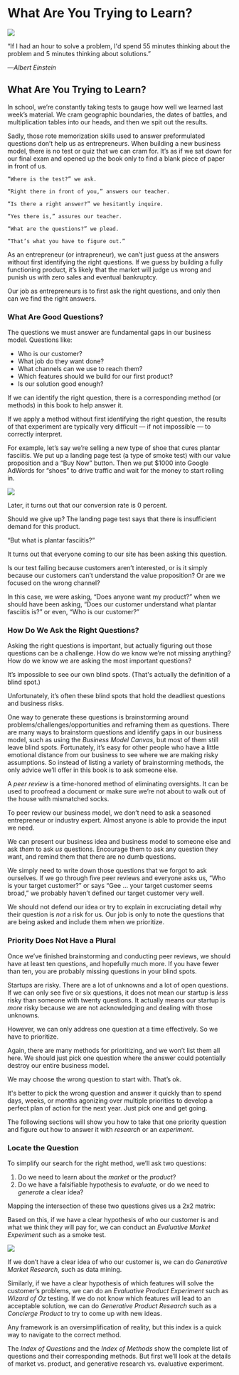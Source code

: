 # What Are You Trying to Learn?

![](../.gitbook/assets/illustration-if-i-had-an-hour-to-solve-a-problem-real-startup-book.png)

“If I had an hour to solve a problem, I'd spend 55 minutes thinking about the problem and 5 minutes thinking about solutions.”

—_Albert Einstein_

## What Are You Trying to Learn?

In school, we’re constantly taking tests to gauge how well we learned last week’s material. We cram geographic boundaries, the dates of battles, and multiplication tables into our heads, and then we spit out the results.

Sadly, those rote memorization skills used to answer preformulated questions don’t help us as entrepreneurs. When building a new business model, there is no test or quiz that we can cram for. It’s as if we sat down for our final exam and opened up the book only to find a blank piece of paper in front of us.

```text
“Where is the test?” we ask.

“Right there in front of you,” answers our teacher.

“Is there a right answer?” we hesitantly inquire.

“Yes there is,” assures our teacher.

“What are the questions?” we plead.

“That’s what you have to figure out.”
```

As an entrepreneur \(or intrapreneur\), we can’t just guess at the answers without first identifying the right questions. If we guess by building a fully functioning product, it’s likely that the market will judge us wrong and punish us with zero sales and eventual bankruptcy.

Our job as entrepreneurs is to first ask the right questions, and only then can we find the right answers.

### What Are Good Questions?

The questions we must answer are fundamental gaps in our business model. Questions like:

* Who is our customer?
* What job do they want done?
* What channels can we use to reach them?
* Which features should we build for our first product?
* Is our solution good enough?

If we can identify the right question, there is a corresponding method \(or methods\) in this book to help answer it.

If we apply a method without first identifying the right question, the results of that experiment are typically very difficult — if not impossible — to correctly interpret.

For example, let’s say we’re selling a new type of shoe that cures plantar fasciitis. We put up a landing page test \(a type of smoke test\) with our value proposition and a “Buy Now” button. Then we put $1000 into Google AdWords for “shoes” to drive traffic and wait for the money to start rolling in.

![](../.gitbook/assets/illustration-cure-plantar-fasciitis-what-are-you-trying-to-learn.png)

Later, it turns out that our conversion rate is 0 percent.

Should we give up? The landing page test says that there is insufficient demand for this product.

“But what is plantar fasciitis?”

It turns out that everyone coming to our site has been asking this question.

Is our test failing because customers aren’t interested, or is it simply because our customers can’t understand the value proposition? Or are we focused on the wrong channel?

In this case, we were asking, “Does anyone want my product?” when we should have been asking, “Does our customer understand what plantar fasciitis is?” or even, “Who is our customer?”

### **How Do We Ask the Right Questions?**

Asking the right questions is important, but actually figuring out those questions can be a challenge. How do we know we’re not missing anything? How do we know we are asking the most important questions?

It’s impossible to see our own blind spots. \(That's actually the definition of a blind spot.\)

Unfortunately, it’s often these blind spots that hold the deadliest questions and business risks.

One way to generate these questions is brainstorming around problems/challenges/opportunities and reframing them as questions. There are many ways to brainstorm questions and identify gaps in our business model, such as using the _Business Model Canvas_, but most of them still leave blind spots. Fortunately, it’s easy for other people who have a little emotional distance from our business to see where we are making risky assumptions. So instead of listing a variety of brainstorming methods, the only advice we’ll offer in this book is to ask someone else.

A _peer review_ is a time-honored method of eliminating oversights. It can be used to proofread a document or make sure we’re not about to walk out of the house with mismatched socks.

To peer review our business model, we don’t need to ask a seasoned entrepreneur or industry expert. Almost anyone is able to provide the input we need.

We can present our business idea and business model to someone else and ask _them_ to ask _us_ questions. Encourage them to ask any question they want, and remind them that there are no dumb questions.

We simply need to write down those questions that we forgot to ask ourselves. If we go through five peer reviews and everyone asks us, “Who is your target customer?” or says “Gee … your target customer seems broad,” we probably haven’t defined our target customer very well.

We should not defend our idea or try to explain in excruciating detail why their question is _not_ a risk for us. Our job is only to note the questions that are being asked and include them when we prioritize.

### Priority Does Not Have a Plural

Once we’ve finished brainstorming and conducting peer reviews, we should have at least ten questions, and hopefully much more. If you have fewer than ten, you are probably missing questions in your blind spots.

Startups are risky. There are a lot of unknowns and a lot of open questions. If we can only see five or six questions, it does not mean our startup is _less_ risky than someone with twenty questions. It actually means our startup is _more_ risky because we are not acknowledging and dealing with those unknowns.

However, we can only address one question at a time effectively. So we have to prioritize.

Again, there are many methods for prioritizing, and we won’t list them all here. We should just pick one question where the answer could potentially destroy our entire business model.

We may choose the wrong question to start with. That’s ok.

It's better to pick the wrong question and answer it quickly than to spend days, weeks, or months agonizing over multiple priorities to develop a perfect plan of action for the next year. Just pick one and get going.

The following sections will show you how to take that one priority question and figure out how to answer it with _research_ or an _experiment_.

### Locate the Question

To simplify our search for the right method, we’ll ask two questions:

1. Do we need to learn about the _market_ or the _product_?
2. Do we have a falsifiable hypothesis to _evaluate,_ or do we need to _generate_ a clear idea?

Mapping the intersection of these two questions gives us a 2x2 matrix:

Based on this, if we have a clear hypothesis of who our customer is and what we think they will pay for, we can conduct an _Evaluative Market Experiment_ such as a smoke test.

![](../.gitbook/assets/framework-real-startup-book-2x2-general.png)

If we don’t have a clear idea of who our customer is, we can do _Generative Market Research_, such as data mining.

Similarly, if we have a clear hypothesis of which features will solve the customer’s problems, we can do an _Evaluative Product Experiment_ such as _Wizard of Oz_ testing. If we do not know which features will lead to an acceptable solution, we can do _Generative Product Research_ such as a _Concierge Product_ to try to come up with new ideas.

Any framework is an oversimplification of reality, but this index is a quick way to navigate to the correct method.

The _Index of Questions_ and the _Index of Methods_ show the complete list of questions and their corresponding methods. But first we’ll look at the details of market vs. product, and generative research vs. evaluative experiment.

